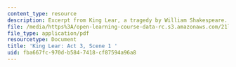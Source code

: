 ```yaml
---
content_type: resource
description: Excerpt from King Lear, a tragedy by William Shakespeare.
file: /media/https%3A/open-learning-course-data-rc.s3.amazonaws.com/21l-016-learning-from-the-past-drama-science-performance-spring-2009/fba667fc970db5847418cf87594a96a8_MIT21L_016s09_read05_lear3_1.pdf
file_type: application/pdf
resourcetype: Document
title: 'King Lear: Act 3, Scene 1 '
uid: fba667fc-970d-b584-7418-cf87594a96a8
---
```

